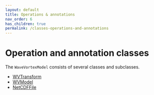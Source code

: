 ```yaml
---
layout: default
title: Operations & annotations
nav_order: 6
has_children: true
permalink: /classes-operations-and-annotations
---
```


#  Operation and annotation classes

The `WaveVortexModel` consists of several classes and subclasses.

- [WVTransform](/classes/wvtransform/)
- [WVModel](/classes/wvmodel/)
- [NetCDFFile](/classes/netcdffile/)

